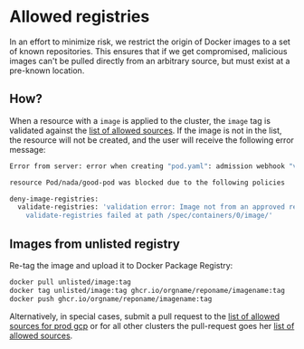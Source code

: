 # Allowed registries

In an effort to minimize risk, we restrict the origin of Docker images to a set of known repositories.
This ensures that if we get compromised, malicious images can't be pulled directly from an arbitrary source, but must
exist at a pre-known location.

## How?

When a resource with a `image` is applied to the cluster, the `image` tag is validated against
the [list of allowed sources].
If the image is not in the list, the resource will not be created, and the user will receive the following error
message:

```bash
Error from server: error when creating "pod.yaml": admission webhook "validate.kyverno.svc-fail" denied the request: 

resource Pod/nada/good-pod was blocked due to the following policies

deny-image-registries:
  validate-registries: 'validation error: Image not from an approved registry. See documentation: https://docs.nais.io/deployment/allowed-registries/ Rule
    validate-registries failed at path /spec/containers/0/image/'
```

## Images from unlisted registry

Re-tag the image and upload it to Docker Package Registry:

```bash
docker pull unlisted/image:tag
docker tag unlisted/image:tag ghcr.io/orgname/reponame/imagename:tag
docker push ghcr.io/orgname/reponame/imagename:tag
```


Alternatively, in special cases, submit a pull request to the [list of allowed sources for prod gcp] or for all other
clusters the pull-request goes her [list of allowed sources].

[list of allowed sources for prod gcp]: https://github.com/nais/kyverno-policies/blob/main/policies/deny-image-registries/resource-allowed-registries-cm.yaml
[list of allowed sources]: https://github.com/nais/helm-charts/blob/main/charts/kyverno-policies/values.yaml